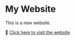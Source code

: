 # My Website

This is a new website.

🔗 [Click here to visit the website](https://husam129.github.io/website2/)
